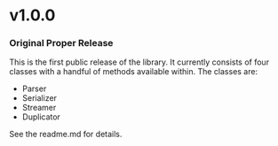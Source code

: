 # v1.0.0
### Original Proper Release
This is the first public release of the library.  It currently consists of four classes with a handful of methods
available within.  The classes are:

* Parser
* Serializer
* Streamer
* Duplicator

See the readme.md for details.